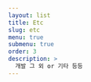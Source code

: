 ```yaml
---
layout: list
title: Etc
slug: etc
menu: true
submenu: true
order: 3
description: >
  개발 그 외 or 기타 등등
---
```

